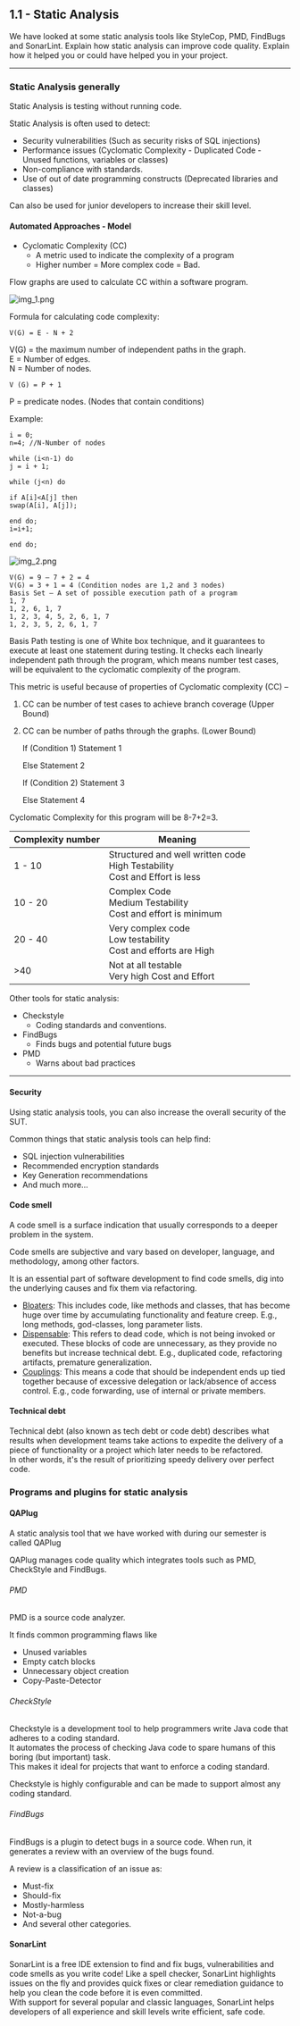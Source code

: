 ## 1.1 - Static Analysis

We have looked at some static analysis tools like StyleCop, PMD, FindBugs and SonarLint. 
Explain how static analysis can improve code quality. 
Explain how it helped you or could have helped you in your project.

***

### Static Analysis generally

Static Analysis is testing without running code.

Static Analysis is often used to detect:

- Security vulnerabilities (Such as security risks of SQL injections)
- Performance issues (Cyclomatic Complexity - Duplicated Code - Unused functions, variables or classes)
- Non-compliance with standards.
- Use of out of date programming constructs (Deprecated libraries and classes)

Can also be used for junior developers to increase their skill level.

#### Automated Approaches - Model
- Cyclomatic Complexity (CC)
    - A metric used to indicate the complexity of a program
    - Higher number = More complex code = Bad.

Flow graphs are used to calculate CC within a software program.

![img_1.png](Images/img_1.png)

Formula for calculating code complexity:

    V(G) = E - N + 2
V(G) = the maximum number of independent paths in the graph.\
E = Number of edges.\
N = Number of nodes.

    V (G) = P + 1
P = predicate nodes. (Nodes that contain conditions)

Example:

    i = 0;
    n=4; //N-Number of nodes
    
    while (i<n-1) do
    j = i + 1;
    
    while (j<n) do
    
    if A[i]<A[j] then
    swap(A[i], A[j]);
    
    end do;
    i=i+1;
    
    end do;

![img_2.png](Images/img_2.png)


    V(G) = 9 – 7 + 2 = 4
    V(G) = 3 + 1 = 4 (Condition nodes are 1,2 and 3 nodes)
    Basis Set – A set of possible execution path of a program
    1, 7
    1, 2, 6, 1, 7
    1, 2, 3, 4, 5, 2, 6, 1, 7
    1, 2, 3, 5, 2, 6, 1, 7


Basis Path testing is one of White box technique, and it guarantees to execute at least one statement during testing.
It checks each linearly independent path through the program, which means number test cases, will be equivalent
to the cyclomatic complexity of the program.

This metric is useful because of properties of Cyclomatic complexity (CC) –

1. CC can be number of test cases to achieve branch coverage (Upper Bound)
2. CC can be number of paths through the graphs. (Lower Bound)


    If (Condition 1)
    Statement 1
    
    Else
    Statement 2
    
    If (Condition 2)
    Statement 3
    
    Else
    Statement 4

Cyclomatic Complexity for this program will be 8-7+2=3.

| Complexity number | Meaning                                                                          |
|-------------------|----------------------------------------------------------------------------------|
| 1 - 10            | Structured and well written code<br>High Testability <br>Cost and Effort is less |
| 10 - 20           | Complex Code <br>Medium Testability <br>Cost and effort is minimum               |
| 20 - 40           | Very complex code <br>Low testability <br>Cost and efforts are High              |
| >40               | Not at all testable <br>Very high Cost and Effort                                |


Other tools for static analysis:
- Checkstyle
    - Coding standards and conventions.
- FindBugs
    - Finds bugs and potential future bugs
- PMD
    - Warns about bad practices

***

#### Security

Using static analysis tools, you can also increase the overall security of the SUT.

Common things that static analysis tools can help find:

- SQL injection vulnerabilities
- Recommended encryption standards
- Key Generation recommendations
- And much more...

#### Code smell

A code smell is a surface indication that usually corresponds to a deeper problem in the system.

Code smells are subjective and vary based on developer, language, and methodology, among other factors.

It is an essential part of software development to find code smells, dig into the underlying causes and fix them via refactoring.

- <ins>Bloaters</ins>: This includes code, like methods and classes, that has become huge over time by accumulating 
functionality and feature creep.
E.g., long methods, god-classes, long parameter lists.
- <ins>Dispensable</ins>: This refers to dead code, which is not being invoked or executed. These blocks of code are 
unnecessary, as they provide no benefits but increase technical debt.
E.g., duplicated code, refactoring artifacts, premature generalization.
- <ins>Couplings</ins>: This means a code that should be independent ends up tied together because of excessive 
delegation or lack/absence of access control.
E.g., code forwarding, use of internal or private members.

#### Technical debt

Technical debt (also known as tech debt or code debt)
describes what results when development teams take actions to expedite the delivery of a piece of
functionality or a project which later needs to be refactored. \
In other words, it's the result of prioritizing speedy delivery over perfect code.

### Programs and plugins for static analysis

#### QAPlug

A static analysis tool that we have worked with during our semester is called QAPlug

QAPlug manages code quality which integrates tools such as PMD, CheckStyle and FindBugs.

###### PMD

PMD is a source code analyzer.

It finds common programming flaws like 

- Unused variables
- Empty catch blocks
- Unnecessary object creation
- Copy-Paste-Detector

###### CheckStyle

Checkstyle is a development tool to help programmers write Java code that adheres to a coding standard. \
It automates the process of checking Java code to spare humans of this boring (but important) task. \
This makes it ideal for projects that want to enforce a coding standard.

Checkstyle is highly configurable and can be made to support almost any coding standard.

###### FindBugs

FindBugs is a plugin to detect bugs in a source code.
When run, it generates a review with an overview of the bugs found.

A review is a classification of an issue as:
- Must-fix
- Should-fix
- Mostly-harmless
- Not-a-bug
- And several other categories.

#### SonarLint

SonarLint is a free IDE extension to find and fix bugs, 
vulnerabilities and code smells as you write code! Like a spell checker, 
SonarLint highlights issues on the fly and provides quick fixes or clear remediation 
guidance to help you clean the code before it is even committed. \
With support for several popular and classic languages, SonarLint helps developers of all experience and skill levels 
write efficient, safe code.